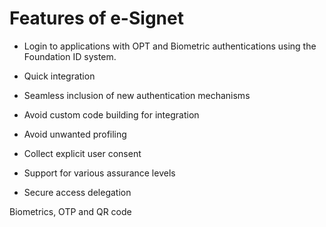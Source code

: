 # Features of e-Signet

* Login to applications with OPT and Biometric authentications using the Foundation ID system.


* Quick integration


* Seamless inclusion of new authentication mechanisms


* Avoid custom code building for integration


* Avoid unwanted profiling


* Collect explicit user consent


* Support for various assurance levels


* Secure access delegation


Biometrics, OTP and QR code
